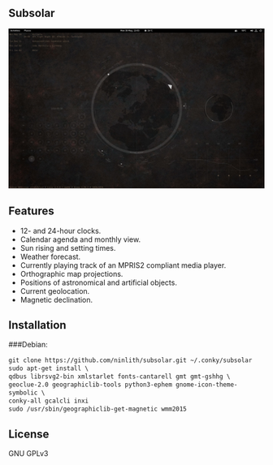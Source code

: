 ## Subsolar
![screenshot](screenshot.png?raw=true)

## Features
- 12- and 24-hour clocks.
- Calendar agenda and monthly view.
- Sun rising and setting times.
- Weather forecast.
- Currently playing track of an MPRIS2 compliant media player.
- Orthographic map projections.
- Positions of astronomical and artificial objects.
- Current geolocation.
- Magnetic declination.

## Installation
###Debian:
```
git clone https://github.com/ninlith/subsolar.git ~/.conky/subsolar
sudo apt-get install \
qdbus librsvg2-bin xmlstarlet fonts-cantarell gmt gmt-gshhg \
geoclue-2.0 geographiclib-tools python3-ephem gnome-icon-theme-symbolic \
conky-all gcalcli inxi
sudo /usr/sbin/geographiclib-get-magnetic wmm2015
```

## License
GNU GPLv3
